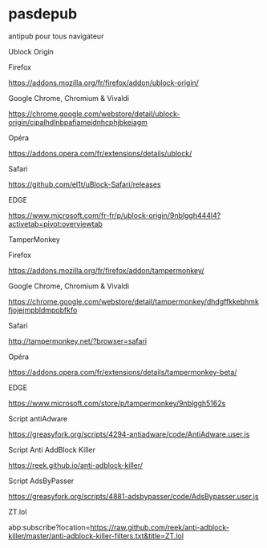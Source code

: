 # pasdepub
antipub pour tous navigateur

Ublock Origin

Firefox

https://addons.mozilla.org/fr/firefox/addon/ublock-origin/

Google Chrome, Chromium & Vivaldi

https://chrome.google.com/webstore/detail/ublock-origin/cjpalhdlnbpafiamejdnhcphjbkeiagm

Opéra

https://addons.opera.com/fr/extensions/details/ublock/

Safari 

https://github.com/el1t/uBlock-Safari/releases

EDGE

https://www.microsoft.com/fr-fr/p/ublock-origin/9nblggh444l4?activetab=pivot:overviewtab


TamperMonkey

Firefox

https://addons.mozilla.org/fr/firefox/addon/tampermonkey/

Google Chrome, Chromium & Vivaldi

https://chrome.google.com/webstore/detail/tampermonkey/dhdgffkkebhmkfjojejmpbldmpobfkfo

Safari

http://tampermonkey.net/?browser=safari

Opéra

https://addons.opera.com/fr/extensions/details/tampermonkey-beta/

EDGE

https://www.microsoft.com/store/p/tampermonkey/9nblggh5162s


Script antiAdware

https://greasyfork.org/scripts/4294-antiadware/code/AntiAdware.user.js


Script Anti AddBlock Killer

https://reek.github.io/anti-adblock-killer/


Script AdsByPasser

https://greasyfork.org/scripts/4881-adsbypasser/code/AdsBypasser.user.js


ZT.lol

abp:subscribe?location=https://raw.github.com/reek/anti-adblock-killer/master/anti-adblock-killer-filters.txt&title=ZT.lol
